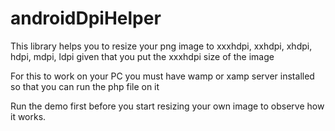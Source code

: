 # androidDpiHelper
This library helps you to resize your png image to xxxhdpi, xxhdpi, xhdpi, hdpi, mdpi, ldpi given that you put the xxxhdpi size of the image

For this to work on your PC you must have wamp or xamp server installed so that you can run the php file on it

Run the demo first before you start resizing your own image  to observe how it works.
